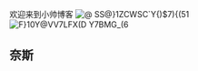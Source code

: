 欢迎来到小帅博客
![@ SS@}1ZCWSC`Y{)$7){(51](https://user-images.githubusercontent.com/87523560/129902321-298ca995-2714-49cf-ab49-7619d6c6f97a.gif)![F}10Y@VV7LFX(D Y7BMG_(6](https://user-images.githubusercontent.com/87523560/129902324-eb977e11-df59-4994-801a-5165287b8292.gif)

## 奈斯
 
